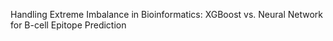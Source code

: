 Handling Extreme Imbalance in Bioinformatics: XGBoost vs. Neural Network for B-cell Epitope Prediction 
